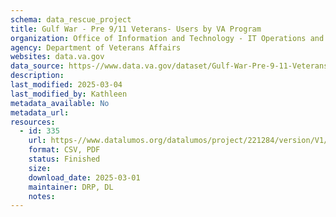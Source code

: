```yaml
---
schema: data_rescue_project 
title: Gulf War - Pre 9/11 Veterans- Users by VA Program
organization: Office of Information and Technology - IT Operations and Services (ITOPS)
agency: Department of Veterans Affairs
websites: data.va.gov
data_source: https-//www.data.va.gov/dataset/Gulf-War-Pre-9-11-Veterans-Users-by-VA-Program/h7i3-id66
description: 
last_modified: 2025-03-04
last_modified_by: Kathleen
metadata_available: No
metadata_url: 
resources:
  - id: 335
    url: https-//www.datalumos.org/datalumos/project/221284/version/V1/view
    format: CSV, PDF
    status: Finished
    size: 
    download_date: 2025-03-01
    maintainer: DRP, DL
    notes: 
---
```

